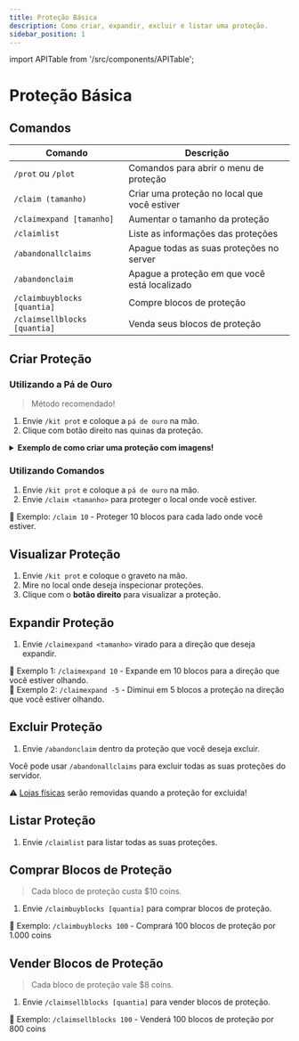 ```yaml
---
title: Proteção Básica
description: Como criar, expandir, excluir e listar uma proteção.
sidebar_position: 1
---
```


import APITable from '/src/components/APITable';

# Proteção Básica

## Comandos

<APITable>

| Comando | Descrição |
| ------- | --------- |
| `/prot` ou `/plot` | Comandos para abrir o menu de proteção | 
| `/claim (tamanho)` | Criar uma proteção no local que você estiver |
| `/claimexpand [tamanho]` | Aumentar o tamanho da proteção |
| `/claimlist` | Liste as informações das proteções | 
| `/abandonallclaims` | Apague todas as suas proteções no server | 
| `/abandonclaim` | Apague a proteção em que você está localizado |
| `/claimbuyblocks [quantia]` | Compre blocos de proteção |
| `/claimsellblocks [quantia]` | Venda seus blocos de proteção | 

</APITable>

## Criar Proteção

### Utilizando a Pá de Ouro

> Método recomendado!

1. Envie `/kit prot` e coloque a `pá de ouro` na mão.
2. Clique com botão direito nas quinas da proteção.

<details>
  <summary><b>Exemplo de como criar uma proteção com imagens!</b></summary>
  <div>
    <p>1. Vamos proteger a casa da imagem abaixo:</p>
    <img src="https://i.imgur.com/V482iUY.png" alt="Primeiro passo"></img>
    <p></p>
    <br></br>
    <p>2. Envie <code>/kit prot</code> e coloque a pá de ouro na mão.</p>
    <p></p>
    <br></br>
    <p>3. Faça uma torre no meio do local onde deseja proteger e suba nela:</p>
    <img src="https://i.imgur.com/OdiCgWg.png" alt="Quarto passo"></img>
    <p></p>
    <br></br>
    <p>4. Clique com o <b>botão direito</b> para selecionar a primeira quina:</p>
    <img src="https://i.imgur.com/pi5wwS7.png" alt="Quinto passo"></img>
    <p>No local onde for selecionada a primeira quina aparecerá um bloco de diamante.</p>
    <p></p>
    <br></br>
    <p>5. Clique com o <b>botão direito</b> para seleciona a segunda quina:</p>
    <img src="https://i.imgur.com/DQO5LXB.png" alt="Sexto passo"></img>
    <p>No local onde for selecionada a segunda quina aparecerá uma pedra luminosa.</p>
    <p></p>
    <br></br>
    <p>6. <b>Pronto, proteção criada com sucesso!</b></p>
    <p></p>
    <br></br>
    <p>7. Com o graveto na mão, clique com o <b>botão direito</b> no local para ver sua proteção:</p>
    <img src="https://i.imgur.com/kjbiJ4w.png" alt="Oitavo passo"></img>
    <p></p>
    <br></br>
    <p>8. A proteção será circulada por bloco de ouro com pedra luminosa nas quinas:</p>
    <img src="https://i.imgur.com/3IuYIct.png" alt="Nono passo"></img>
  </div>
</details>

### Utilizando Comandos

1. Envie `/kit prot` e coloque a `pá de ouro` na mão.
2. Envie `/claim <tamanho>` para proteger o local onde você estiver.  

🎯 Exemplo: `/claim 10` - Proteger 10 blocos para cada lado onde você estiver.

## Visualizar Proteção

1. Envie `/kit prot` e coloque o graveto na mão.
2. Mire no local onde deseja inspecionar proteções.
3. Clique com o **botão direito** para visualizar a proteção.

## Expandir Proteção

1. Envie `/claimexpand <tamanho>` virado para a direção que deseja expandir.  

🎯 Exemplo 1: `/claimexpand 10` - Expande em 10 blocos para a direção que você estiver olhando.  
🎯 Exemplo 2: `/claimexpand -5` - Diminui em 5 blocos a proteção na direção que você estiver olhando.

## Excluir Proteção

1. Envie `/abandonclaim` dentro da proteção que você deseja excluir.

Você pode usar `/abandonallclaims` para excluir todas as suas proteções do servidor.

⚠️ [Lojas físicas](../lojas/jogador.md) serão removidas quando a proteção for excluida!

## Listar Proteção

1. Envie `/claimlist` para listar todas as suas proteções.

## Comprar Blocos de Proteção

> Cada bloco de proteção custa $10 coins. 

1. Envie `/claimbuyblocks [quantia]` para comprar blocos de proteção.

🎯 Exemplo: `/claimbuyblocks 100` - Comprará 100 blocos de proteção por 1.000 coins

## Vender Blocos de Proteção

> Cada bloco de proteção vale $8 coins. 

1. Envie `/claimsellblocks [quantia]` para vender blocos de proteção.

🎯 Exemplo: `/claimsellblocks 100` - Venderá 100 blocos de proteção por 800 coins